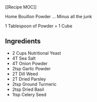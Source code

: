 [[Recipe MOC]]

Home Bouillon Powder ... Minus all the junk 

1 Tablespoon of Powder = 1 Cube
## Ingredients
- 2 Cups Nutritional Yeast
- 4T Sea Salt
- 4T Onion Powder
- 2tsp Garlic Powder
- 2T Dill Weed
- 2T Dried Parsley
- 2tsp Ground Turmeric
- 2tsp Dried Basil
- 1tsp Celery Seed

